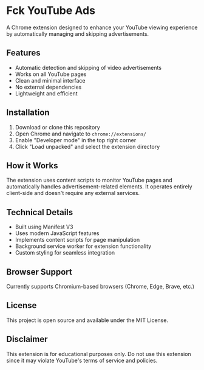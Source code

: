 # Fck YouTube Ads

A Chrome extension designed to enhance your YouTube viewing experience by automatically managing and skipping advertisements.

## Features

- Automatic detection and skipping of video advertisements
- Works on all YouTube pages
- Clean and minimal interface
- No external dependencies
- Lightweight and efficient

## Installation

1. Download or clone this repository
2. Open Chrome and navigate to `chrome://extensions/`
3. Enable "Developer mode" in the top right corner
4. Click "Load unpacked" and select the extension directory

## How it Works

The extension uses content scripts to monitor YouTube pages and automatically handles advertisement-related elements. It operates entirely client-side and doesn't require any external services.

## Technical Details

- Built using Manifest V3
- Uses modern JavaScript features
- Implements content scripts for page manipulation
- Background service worker for extension functionality
- Custom styling for seamless integration

## Browser Support

Currently supports Chromium-based browsers (Chrome, Edge, Brave, etc.)

## License

This project is open source and available under the MIT License.

## Disclaimer

This extension is for educational purposes only. Do not use this extension since it may violate YouTube's terms of service and policies.
